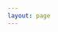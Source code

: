 ```yaml
---
layout: page
---
```


<script setup>
    import { withBase } from 'vitepress'
</script>
<style>
eo-dash a[href="https://eox.at"] img{
   display: unset;
   height: 9px;
}
eo-dash .eodash-overlay p {
   bottom: -13px !important;
}

</style>
<eo-dash style="height:calc(100dvh - 64px)" :config="withBase('/configs/firstconfig.js')"/>